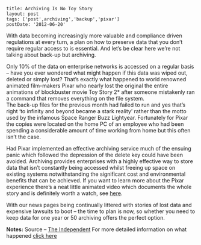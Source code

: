 ```
title: Archiving Is No Toy Story
layout: post
tags: ['post',archiving','backup','pixar']
postDate: '2012-06-20'
```

With data becoming increasingly more valuable and compliance driven regulations at every turn, a plan on how to preserve data that you don’t require regular access to is essential. And let’s be clear here we’re not talking about back-up but archiving. 

Only 10% of the data on enterprise networks is accessed on a regular basis – have you ever wondered what might happen if this data was wiped out, deleted or simply lost? That’s exactly what happened to world renowned animated film-makers Pixar who nearly lost the original the entire animations of blockbuster movie Toy Story 2* after someone mistakenly ran a command that removes everything on the file system.  
The back-up files for the previous month had failed to run and yes that’s right ‘to infinity and beyond became a stark reality’ rather than the motto used by the infamous Space Ranger Buzz Lightyear. Fortunately for Pixar the copies were located on the home PC of an employee who had been spending a considerable amount of time working from home but this often isn’t the case. 

Had Pixar implemented an effective archiving service much of the ensuing panic which followed the depression of the delete key could have been avoided. Archiving provides enterprises with a highly effective way to store data that isn’t constantly being accessed whilst freeing up space on existing systems notwithstanding the significant cost and environmental benefits that can be achieved. If you want to learn more about the Pixar experience there’s a neat little animated video which documents the whole story and is definitely worth a watch, see [here](http://www.youtube.com/watch?feature=player_embedded&v=EL_g0tyaIeE).  

With our news pages being continually littered with stories of lost data and expensive lawsuits to boot – the time to plan is now, so whether you need to keep data for one year or 50 archiving offers the perfect option.  [](www.arkivum.com)

**Notes:**
Source – [The Independent](http://www.independent.co.uk/arts-entertainment/films/news/pixars-billiondollar-delete-button-nearly-lost-toy-story-2-animation-7758083.html)
For more detailed information on what happened [click here](http://www.quora.com/Pixar-Animation-Studios/Did-Pixar-accidentally-delete-Toy-Story-2-during-production/answer/Oren-Jacob)